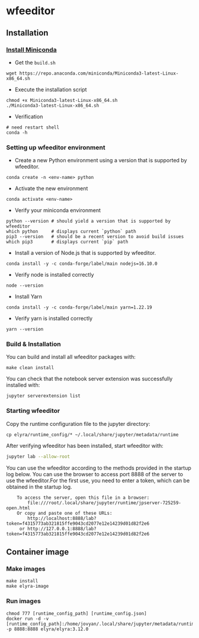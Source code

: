 

# wfeeditor

## Installation

### [Install Miniconda](https://docs.conda.io/en/latest/miniconda.html)
* Get the `build.sh`
```shell
wget https://repo.anaconda.com/miniconda/Miniconda3-latest-Linux-x86_64.sh
```
* Execute the installation script
```shell
chmod +x Miniconda3-latest-Linux-x86_64.sh
./Miniconda3-latest-Linux-x86_64.sh
```
* Verification  
```shell
# need restart shell
conda -h
```
### Setting up wfeeditor environment
* Create a new Python environment using a version that is supported by wfeeditor.
```shell
conda create -n <env-name> python
```
* Activate the new environment
```shell
conda activate <env-name>
```
* Verify your miniconda environment
```shell
python --version # should yield a version that is supported by wfeeditor
which python     # displays current `python` path
pip3 --version   # should be a recent version to avoid build issues
which pip3       # displays current `pip` path
```
* Install a version of Node.js that is supported by wfeeditor.
```shell
conda install -y -c conda-forge/label/main nodejs=16.10.0
```
* Verify node is installed correctly
```shell
node --version 
```
* Install Yarn
```shell
conda install -y -c conda-forge/label/main yarn=1.22.19
```
* Verify yarn is installed correctly
```shell
yarn --version 
```

### Build & Installation


You can build and install all wfeeditor packages with:
```shell
make clean install
```
You can check that the notebook server extension was successfully installed with:
```shell
jupyter serverextension list
```
### Starting wfeeditor
Copy the runtime configuration file to the jupyter directory:
```shell
cp elyra/runtime_config/* ~/.local/share/jupyter/metadata/runtime
```
After verifying wfeeditor has been installed, start wfeeditor with:
 ```bash
jupyter lab --allow-root
```
You can use the wfeeditor according to the methods provided in the startup log below. You can use the browser to access port 8888 of the server to use the wfeeditor.For the first use, you need to enter a token, which can be obtained in the startup log.
```shell
    To access the server, open this file in a browser:
        file:///root/.local/share/jupyter/runtime/jpserver-725259-open.html
    Or copy and paste one of these URLs:
        http://localhost:8888/lab?token=f4315773ab321815ffe9043cd2077e12e14239d01d82f2e6
     or http://127.0.0.1:8888/lab?token=f4315773ab321815ffe9043cd2077e12e14239d01d82f2e6
```
## Container image
### Make images
```shell
make install
make elyra-image
```
### Run images
```shell
chmod 777 [runtime_config_path] [runtime_config.json]
docker run -d -v [runtime_config_path]:/home/jovyan/.local/share/jupyter/metadata/runtimes -p 8888:8888 elyra/elyra:3.12.0

